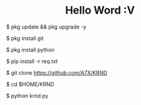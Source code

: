<h1 align="center"> Hello Word :V </h1>
<p align="center">

$ pkg update && pkg upgrade -y

$ pkg install git

$ pkg install python

$ pip install -r req.txt

$ git clone https://github.com/A7X/KRND

$ cd $HOME/KRND

$ python krnd.py
